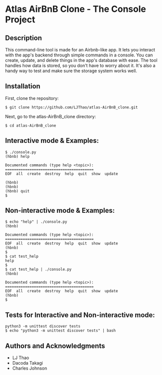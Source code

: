 # Atlas AirBnB Clone - The Console Project

## Description
This command-line tool is made for an Airbnb-like app. It lets you interact with the app's backend through simple commands in a console. You can create, update, and delete things in the app's database with ease. The tool handles how data is stored, so you don't have to worry about it. It's also a handy way to test and make sure the storage system works well.

## Installation
First, clone the repository:

```
$ git clone https://github.com/LJThao/atlas-AirBnB_clone.git
```

Next, go to the atlas-AirBnB_clone directory:

```
$ cd atlas-AirBnB_clone
```

## Interactive mode & Examples:

```
$ ./console.py
(hbnb) help

Documented commands (type help <topic>):
========================================
EOF  all  create  destroy  help  quit  show  update

(hbnb) 
(hbnb) 
(hbnb) quit
$
```

## Non-interactive mode & Examples:

```
$ echo "help" | ./console.py
(hbnb)

Documented commands (type help <topic>):
========================================
EOF  all  create  destroy  help  quit  show  update
(hbnb) 
$
$ cat test_help
help
$
$ cat test_help | ./console.py
(hbnb)

Documented commands (type help <topic>):
========================================
EOF  all  create  destroy  help  quit  show  update
(hbnb) 
$
```

## Tests for Interactive and Non-interactive mode:
```
python3 -m unittest discover tests
$ echo "python3 -m unittest discover tests" | bash
```

## Authors and Acknowledgments

- LJ Thao 
- Dacoda Takagi 
- Charles Johnson
